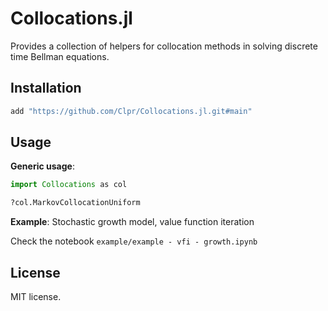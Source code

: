 # Collocations.jl
Provides a collection of helpers for collocation methods in solving discrete time Bellman equations.


## Installation

```julia
add "https://github.com/Clpr/Collocations.jl.git#main"
```

## Usage

**Generic usage**:
```julia
import Collocations as col

?col.MarkovCollocationUniform
```


**Example**: Stochastic growth model, value function iteration

Check the notebook `example/example - vfi - growth.ipynb`







## License

MIT license.

